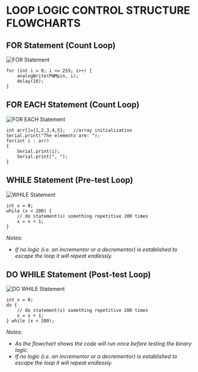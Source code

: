 # LOOP LOGIC CONTROL STRUCTURE FLOWCHARTS
## FOR Statement (Count Loop)
![FOR Statement](https://github.com/TempeHS/TempeHS_Ardunio_Bootcamp/blob/main/06.loopLogic/for_statement.drawio.png)

    for (int i = 0; i <= 255; i++) {
        analogWrite(PWMpin, i);
        delay(10);
    }

## FOR EACH Statement (Count Loop)
![FOR EACH Statement](https://github.com/TempeHS/TempeHS_Ardunio_Bootcamp/blob/main/06.loopLogic/foreach_statement.drawio.png)

    int arr[]={1,2,3,4,5};   //array initialization
    Serial.print("The elements are: ");
    for(int i : arr)
    {
    	Serial.print(i);
        Serial.print(", ");
    }

## WHILE Statement (Pre-test Loop)
![WHILE Statement](https://github.com/TempeHS/TempeHS_Ardunio_Bootcamp/blob/main/06.loopLogic/while_statement.drawio.png)

    int x = 0;
    while (x < 200) {
        // do statement(s) something repetitive 200 times
        x = x + 1;
    }
*Notes:*
- *If no logic (i.e. an incrementor or a decrementor) is established to escape the loop it will repeat endlessly.*

## DO WHILE Statement (Post-test Loop)
![DO WHILE Statement](https://github.com/TempeHS/TempeHS_Ardunio_Bootcamp/blob/main/06.loopLogic/do_while_statement.drawio.png)

    int x = 0;
    do {
        // do statement(s) something repetitive 200 times
        x = x + 1;
    } while (x < 200);
*Notes:*
- *As the flowchart shows the code will run once before testing the binary logic.*
- *If no logic (i.e. an incrementor or a decrementor) is established to escape the loop it will repeat endlessly.*

